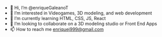 - 👋 Hi, I’m @enriqueGaleanoT
- 👀 I’m interested in Videogames, 3D modeling, and web development
- 🌱 I’m currently learning HTML, CSS, JS, React
- 💞️ I’m looking to collaborate on a 3D modeling studio or Front End Apps
- 📫 How to reach me enriquej999@gmail.com

<!---
enriqueGaleanoT/enriqueGaleanoT is a ✨ special ✨ repository because its `README.md` (this file) appears on your GitHub profile.
You can click the Preview link to take a look at your changes.
--->
